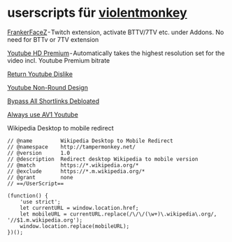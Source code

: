 # userscripts für [violentmonkey](https://violentmonkey.github.io/)

[FrankerFaceZ](https://www.frankerfacez.com/) - Twitch extension, activate BTTV/7TV etc. under Addons. No need for BTTv or 7TV extension

[Youtube HD Premium](https://greasyfork.org/en/scripts/498145-youtube-hd-premium) - Automatically takes the highest resolution set for the video incl. Youtube Premium bitrate

[Return Youtube Dislike](https://www.returnyoutubedislike.com/)

[Youtube Non-Round Design](https://greasyfork.org/en/scripts/453802-youtube-non-rounded-design)

[Bypass All Shortlinks Debloated](https://codeberg.org/Amm0ni4/bypass-all-shortlinks-debloated)

[Always use AV1 Youtube](https://greasyfork.org/en/scripts/466127-use-youtube-av1)


Wikipedia Desktop to mobile redirect

```// ==UserScript==
// @name         Wikipedia Desktop to Mobile Redirect
// @namespace    http://tampermonkey.net/
// @version      1.0
// @description  Redirect desktop Wikipedia to mobile version
// @match        https://*.wikipedia.org/*
// @exclude      https://*.m.wikipedia.org/*
// @grant        none
// ==/UserScript==

(function() {
    'use strict';
    let currentURL = window.location.href;
    let mobileURL = currentURL.replace(/\/\/(\w+)\.wikipedia\.org/, '//$1.m.wikipedia.org');
    window.location.replace(mobileURL);
})();
